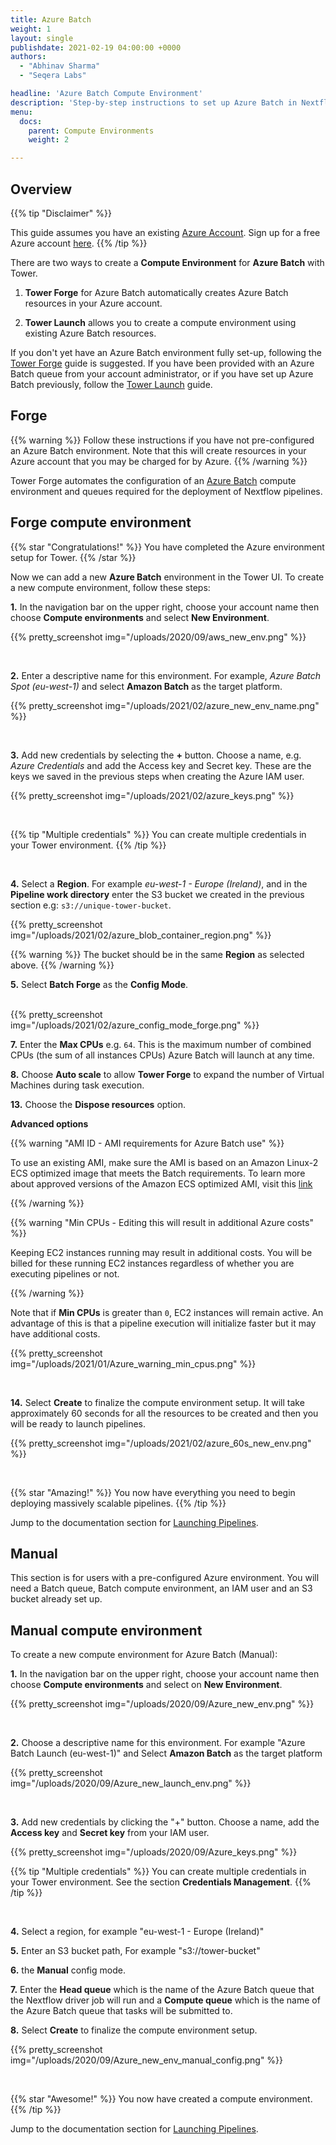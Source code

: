 ```yaml
---
title: Azure Batch
weight: 1
layout: single
publishdate: 2021-02-19 04:00:00 +0000
authors:
  - "Abhinav Sharma"
  - "Seqera Labs"

headline: 'Azure Batch Compute Environment'
description: 'Step-by-step instructions to set up Azure Batch in Nextflow Tower.'
menu:
  docs:
    parent: Compute Environments
    weight: 2

---
```

## Overview
{{% tip "Disclaimer" %}}
<!-- If you already have Batch environment pre-configured, skip Forge and go to Launch -->
This guide assumes you have an existing [Azure Account](https://azure.microsoft.com/en-us). Sign up for a free Azure account [here](https://azure.microsoft.com/en-us/free/).
{{% /tip %}}

There are two ways to create a **Compute Environment** for **Azure Batch** with Tower.

1. **Tower Forge** for Azure Batch automatically creates Azure Batch resources in your Azure account.

2. **Tower Launch** allows you to create a compute environment using existing Azure Batch resources.

If you don't yet have an Azure Batch environment fully set-up, following the [Tower Forge](#forge) guide is suggested. If you have been provided with an Azure Batch queue from your account administrator, or if you have set up Azure Batch previously, follow the [Tower Launch](#manual) guide.

## Forge

<!-- Add explanation for what is Forge and disclaimer -->
{{% warning %}}
Follow these instructions if you have not pre-configured an Azure Batch environment. Note that this will create resources in your Azure account that you may be charged for by Azure.
{{% /warning %}}

Tower Forge automates the configuration of an [Azure Batch](https://azure.microsoft.com/en-us/services/batch/) compute environment and queues required for the deployment of Nextflow pipelines.


## Forge compute environment

{{% star "Congratulations!" %}}
You have completed the Azure environment setup for Tower.
{{% /star %}}


Now we can add a new **Azure Batch** environment in the Tower UI. To create a new compute environment, follow these steps:

**1.** In the navigation bar on the upper right, choose your account name then choose **Compute environments** and select **New Environment**.

{{% pretty_screenshot img="/uploads/2020/09/aws_new_env.png" %}}

</br>

**2.** Enter a descriptive name for this environment. For example, *Azure Batch Spot (eu-west-1)* and select **Amazon Batch** as the target platform.

{{% pretty_screenshot img="/uploads/2021/02/azure_new_env_name.png" %}}

</br>

**3.** Add new credentials by selecting the **+** button. Choose a name, e.g. *Azure Credentials* and add the Access key and Secret key. These are the keys we saved in the previous steps when creating the Azure IAM user.

{{% pretty_screenshot img="/uploads/2021/02/azure_keys.png" %}}

<br>

{{% tip "Multiple credentials" %}}
You can create multiple credentials in your Tower environment.
{{% /tip %}}

<br>

**4.** Select a **Region**. For example *eu-west-1 - Europe (Ireland)*, and in the **Pipeline work directory** enter the S3 bucket we created in the previous section e.g: `s3://unique-tower-bucket`.


{{% pretty_screenshot img="/uploads/2021/02/azure_blob_container_region.png" %}}

{{% warning %}}
The bucket should be in the same **Region** as selected above.
{{% /warning %}}

**5.** Select **Batch Forge** as the **Config Mode**.


<br>
{{% pretty_screenshot img="/uploads/2021/02/azure_config_mode_forge.png" %}}
<br>

**7.** Enter the **Max CPUs** e.g. `64`. This is the maximum number of combined CPUs (the sum of all instances CPUs) Azure Batch will launch at any time.

**8.** Choose **Auto scale** to allow **Tower Forge** to expand the number of Virtual Machines during task execution.

**13.** Choose the **Dispose resources** option.

**Advanced options**

{{% warning "AMI ID - AMI requirements for Azure Batch use" %}}

To use an existing AMI, make sure the AMI is based on an Amazon Linux-2 ECS optimized image that meets the Batch requirements. To learn more about approved versions of the Amazon ECS optimized AMI, visit this [link](https://docs.Azure.amazon.com/batch/latest/userguide/compute_resource_AMIs.html#batch-ami-spec)

{{% /warning %}}

{{% warning "Min CPUs - Editing this will result in additional Azure costs" %}}

 Keeping EC2 instances running may result in additional costs. You will be billed for these running EC2 instances regardless of whether you are executing pipelines or not.

{{% /warning %}}

Note that if **Min CPUs** is greater than `0`, EC2 instances will remain active. An advantage of this is that a pipeline execution will initialize faster but it may have additional costs.

{{% pretty_screenshot img="/uploads/2021/01/Azure_warning_min_cpus.png" %}}

<br>

**14.** Select **Create** to finalize the compute environment setup. It will take approximately 60 seconds for all the resources to be created and then you will be ready to launch pipelines.

{{% pretty_screenshot img="/uploads/2021/02/azure_60s_new_env.png" %}}

<br>

{{% star "Amazing!" %}}
You now have everything you need to begin deploying massively scalable pipelines.
{{% /tip %}}

Jump to the documentation section for [Launching Pipelines](/docs/launch/overview/).


## Manual

This section is for users with a pre-configured Azure environment. You will need a Batch queue, Batch compute environment, an IAM user and an S3 bucket already set up.


## Manual compute environment
To create a new compute environment for Azure Batch (Manual):

**1.** In the navigation bar on the upper right, choose your account name then choose **Compute environments** and select on **New Environment**.

{{% pretty_screenshot img="/uploads/2020/09/Azure_new_env.png" %}}

<br>

**2.** Choose a descriptive name for this environment. For example "Azure Batch Launch (eu-west-1)" and Select **Amazon Batch** as the target platform

{{% pretty_screenshot img="/uploads/2020/09/Azure_new_launch_env.png" %}}

<br>

**3.** Add new credentials by clicking the "+" button. Choose a name, add the **Access key** and **Secret key** from your IAM user.

{{% pretty_screenshot img="/uploads/2020/09/Azure_keys.png" %}}

{{% tip "Multiple credentials" %}}
You can create multiple credentials in your Tower environment. See the section **Credentials Management**.
{{% /tip %}}

<br>

**4.** Select a region, for example "eu-west-1 - Europe (Ireland)"

**5.** Enter an S3 bucket path, For example "s3://tower-bucket"

**6.** the **Manual** config mode.

**7.** Enter the **Head queue** which is the name of the Azure Batch queue that the Nextflow driver job will run and a **Compute queue** which is the name of the Azure Batch queue that tasks will be submitted to.

**8.** Select **Create** to finalize the compute environment setup.

{{% pretty_screenshot img="/uploads/2020/09/Azure_new_env_manual_config.png" %}}

<br>

{{% star "Awesome!" %}}
You now have created a compute environment.
{{% /tip %}}

Jump to the documentation section for [Launching Pipelines](/docs/launch/overview/).
